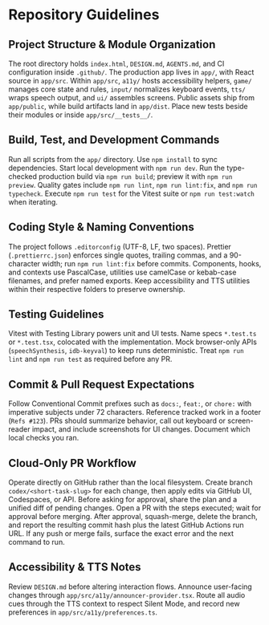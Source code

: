 # Repository Guidelines

## Project Structure & Module Organization
The root directory holds `index.html`, `DESIGN.md`, `AGENTS.md`, and CI configuration inside `.github/`. The production app lives in `app/`, with React source in `app/src`. Within `app/src`, `a11y/` hosts accessibility helpers, `game/` manages core state and rules, `input/` normalizes keyboard events, `tts/` wraps speech output, and `ui/` assembles screens. Public assets ship from `app/public`, while build artifacts land in `app/dist`. Place new tests beside their modules or inside `app/src/__tests__/`.

## Build, Test, and Development Commands
Run all scripts from the `app/` directory. Use `npm install` to sync dependencies. Start local development with `npm run dev`. Run the type-checked production build via `npm run build`; preview it with `npm run preview`. Quality gates include `npm run lint`, `npm run lint:fix`, and `npm run typecheck`. Execute `npm run test` for the Vitest suite or `npm run test:watch` when iterating.

## Coding Style & Naming Conventions
The project follows `.editorconfig` (UTF-8, LF, two spaces). Prettier (`.prettierrc.json`) enforces single quotes, trailing commas, and a 90-character width; run `npm run lint:fix` before commits. Components, hooks, and contexts use PascalCase, utilities use camelCase or kebab-case filenames, and prefer named exports. Keep accessibility and TTS utilities within their respective folders to preserve ownership.

## Testing Guidelines
Vitest with Testing Library powers unit and UI tests. Name specs `*.test.ts` or `*.test.tsx`, colocated with the implementation. Mock browser-only APIs (`speechSynthesis`, `idb-keyval`) to keep runs deterministic. Treat `npm run lint` and `npm run test` as required before any PR.

## Commit & Pull Request Expectations
Follow Conventional Commit prefixes such as `docs:`, `feat:`, or `chore:` with imperative subjects under 72 characters. Reference tracked work in a footer (`Refs #123`). PRs should summarize behavior, call out keyboard or screen-reader impact, and include screenshots for UI changes. Document which local checks you ran.

## Cloud-Only PR Workflow
Operate directly on GitHub rather than the local filesystem. Create branch `codex/<short-task-slug>` for each change, then apply edits via GitHub UI, Codespaces, or API. Before asking for approval, share the plan and a unified diff of pending changes. Open a PR with the steps executed; wait for approval before merging. After approval, squash-merge, delete the branch, and report the resulting commit hash plus the latest GitHub Actions run URL. If any push or merge fails, surface the exact error and the next command to run.

## Accessibility & TTS Notes
Review `DESIGN.md` before altering interaction flows. Announce user-facing changes through `app/src/a11y/announcer-provider.tsx`. Route all audio cues through the TTS context to respect Silent Mode, and record new preferences in `app/src/a11y/preferences.ts`.